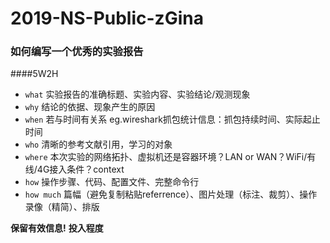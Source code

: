 # 2019-NS-Public-zGina
### 如何编写一个优秀的实验报告

####5W2H
* ```what``` 实验报告的准确标题、实验内容、实验结论/观测现象
* ```why``` 结论的依据、现象产生的原因
* ```when``` 若与时间有关系 eg.wireshark抓包统计信息：抓包持续时间、实际起止时间
* ```who``` 清晰的参考文献引用，学习的对象
* ```where``` 本次实验的网络拓扑、虚拟机还是容器环境？LAN or WAN？WiFi/有线/4G接入条件？context
* ```how``` 操作步骤、代码、配置文件、完整命令行
* ```how much``` 篇幅（避免复制粘贴referrence）、图片处理（标注、裁剪）、操作录像（精简）、排版

__保留有效信息!__
__投入程度__
